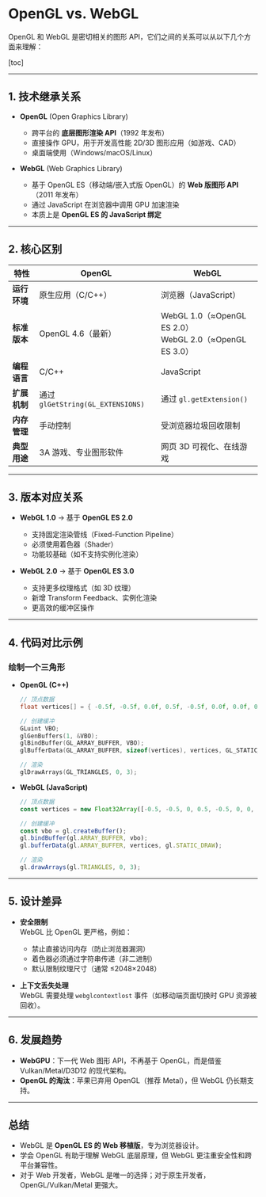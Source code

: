 # OpenGL vs. WebGL

OpenGL 和 WebGL 是密切相关的图形 API，它们之间的关系可以从以下几个方面来理解：

[toc]

---

## **1. 技术继承关系**

- **OpenGL** (Open Graphics Library)

  - 跨平台的 **底层图形渲染 API**（1992 年发布）
  - 直接操作 GPU，用于开发高性能 2D/3D 图形应用（如游戏、CAD）
  - 桌面端使用（Windows/macOS/Linux）

- **WebGL** (Web Graphics Library)
  - 基于 OpenGL ES（移动端/嵌入式版 OpenGL）的 **Web 版图形 API**（2011 年发布）
  - 通过 JavaScript 在浏览器中调用 GPU 加速渲染
  - 本质上是 **OpenGL ES 的 JavaScript 绑定**

---

## **2. 核心区别**

| 特性         | OpenGL                            | WebGL                                                      |
| ------------ | --------------------------------- | ---------------------------------------------------------- |
| **运行环境** | 原生应用（C/C++）                 | 浏览器（JavaScript）                                       |
| **标准版本** | OpenGL 4.6（最新）                | WebGL 1.0（≈OpenGL ES 2.0）<br>WebGL 2.0（≈OpenGL ES 3.0） |
| **编程语言** | C/C++                             | JavaScript                                                 |
| **扩展机制** | 通过 `glGetString(GL_EXTENSIONS)` | 通过 `gl.getExtension()`                                   |
| **内存管理** | 手动控制                          | 受浏览器垃圾回收限制                                       |
| **典型用途** | 3A 游戏、专业图形软件             | 网页 3D 可视化、在线游戏                                   |

---

## **3. 版本对应关系**

- **WebGL 1.0** → 基于 **OpenGL ES 2.0**

  - 支持固定渲染管线（Fixed-Function Pipeline）
  - 必须使用着色器（Shader）
  - 功能较基础（如不支持实例化渲染）

- **WebGL 2.0** → 基于 **OpenGL ES 3.0**
  - 支持更多纹理格式（如 3D 纹理）
  - 新增 Transform Feedback、实例化渲染
  - 更高效的缓冲区操作

---

## **4. 代码对比示例**

### **绘制一个三角形**

- **OpenGL (C++)**

  ```cpp
  // 顶点数据
  float vertices[] = { -0.5f, -0.5f, 0.0f, 0.5f, -0.5f, 0.0f, 0.0f, 0.5f, 0.0f };

  // 创建缓冲
  GLuint VBO;
  glGenBuffers(1, &VBO);
  glBindBuffer(GL_ARRAY_BUFFER, VBO);
  glBufferData(GL_ARRAY_BUFFER, sizeof(vertices), vertices, GL_STATIC_DRAW);

  // 渲染
  glDrawArrays(GL_TRIANGLES, 0, 3);
  ```

- **WebGL (JavaScript)**

  ```javascript
  // 顶点数据
  const vertices = new Float32Array([-0.5, -0.5, 0, 0.5, -0.5, 0, 0, 0.5, 0]);

  // 创建缓冲
  const vbo = gl.createBuffer();
  gl.bindBuffer(gl.ARRAY_BUFFER, vbo);
  gl.bufferData(gl.ARRAY_BUFFER, vertices, gl.STATIC_DRAW);

  // 渲染
  gl.drawArrays(gl.TRIANGLES, 0, 3);
  ```

---

## **5. 设计差异**

- **安全限制**  
  WebGL 比 OpenGL 更严格，例如：

  - 禁止直接访问内存（防止浏览器漏洞）
  - 着色器必须通过字符串传递（非二进制）
  - 默认限制纹理尺寸（通常 ≤2048×2048）

- **上下文丢失处理**  
  WebGL 需要处理 `webglcontextlost` 事件（如移动端页面切换时 GPU 资源被回收）。

---

## **6. 发展趋势**

- **WebGPU**：下一代 Web 图形 API，不再基于 OpenGL，而是借鉴 Vulkan/Metal/D3D12 的现代架构。
- **OpenGL 的淘汰**：苹果已弃用 OpenGL（推荐 Metal），但 WebGL 仍长期支持。

---

## **总结**

- WebGL 是 **OpenGL ES 的 Web 移植版**，专为浏览器设计。
- 学会 OpenGL 有助于理解 WebGL 底层原理，但 WebGL 更注重安全性和跨平台兼容性。
- 对于 Web 开发者，WebGL 是唯一的选择；对于原生开发者，OpenGL/Vulkan/Metal 更强大。
